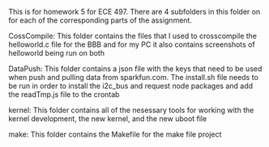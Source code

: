 This is for homework 5 for ECE 497.
There are 4 subfolders in this folder on for each of the corresponding
parts of the assignment.

CossCompile: This folder contains the files that I used to crosscompile the 
helloworld.c file for the BBB and for my PC it also contains screenshots
of helloworld being run on both 

DataPush: This folder contains a json file with the keys that need to be used
when push and pulling data from sparkfun.com. The install.sh file needs to be 
run in order to install the i2c_bus and request node packages and add the 
readTmp.js file to the crontab

kernel: This folder contains all of the nesessary tools for working with the 
kernel development, the new kernel, and the new uboot file

make: This folder contains the Makefile for the make file project